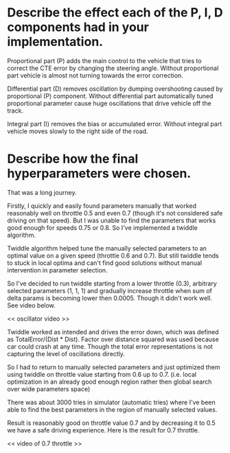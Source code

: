 # Describe the effect each of the P, I, D components had in your implementation.

Proportional part (P) adds the main control to the vehicle that tries to correct the CTE error by changing the steering angle. Without proportional part vehicle is almost not turning towards the error correction.

Differential part (D) removes oscillation by dumping overshooting caused by proportional (P) component. Without differential part automatically tuned proportional parameter cause huge oscillations that drive vehicle off the track.

Integral part (I) removes the bias or accumulated error. Without integral part vehicle moves slowly to the right side of the road.


# Describe how the final hyperparameters were chosen.

That was a long journey.
 
Firstly, I quickly and easily found parameters manually that worked reasonably well on throttle 0.5 and even 0.7 (though it's not considered safe driving on that speed). But I was unable to find the parameters that works good enough for speeds 0.75 or 0.8. So I've implemented a twiddle algorithm.
 
Twiddle algorithm helped tune the manually selected parameters to an optimal value on a given speed (throttle 0.6 and 0.7). But still twiddle tends to stuck in local optima and can't find good solutions without manual intervention in parameter selection.
  
So I've decided to run twiddle starting from a lower throttle (0.3), arbitrary selected parameters (1, 1, 1) and gradually increase throttle when sum of delta params is becoming lower then 0.0005. Though it didn't work well. See video below.
  
<< oscillator video >>
  
Twiddle worked as intended and drives the error down, which was defined as TotalError/(Dist * Dist). Factor over distance squared was used because car could crash at any time. Though the total error representations is not capturing the level of oscillations directly.

So I had to return to manually selected parameters and just optimized them using twiddle on throttle value starting from 0.6 up to 0.7. (i.e. local optimization in an already good enough region rather then global search over wide parameters space)
   
There was about 3000 tries in simulator (automatic tries) where I've been able to find the best parameters in the region of manually selected values.
 
Result is reasonably good on throttle value 0.7 and by decreasing it to 0.5 we have a safe driving experience. Here is the result for 0.7 throttle.

<< video of 0.7 throttle >>


